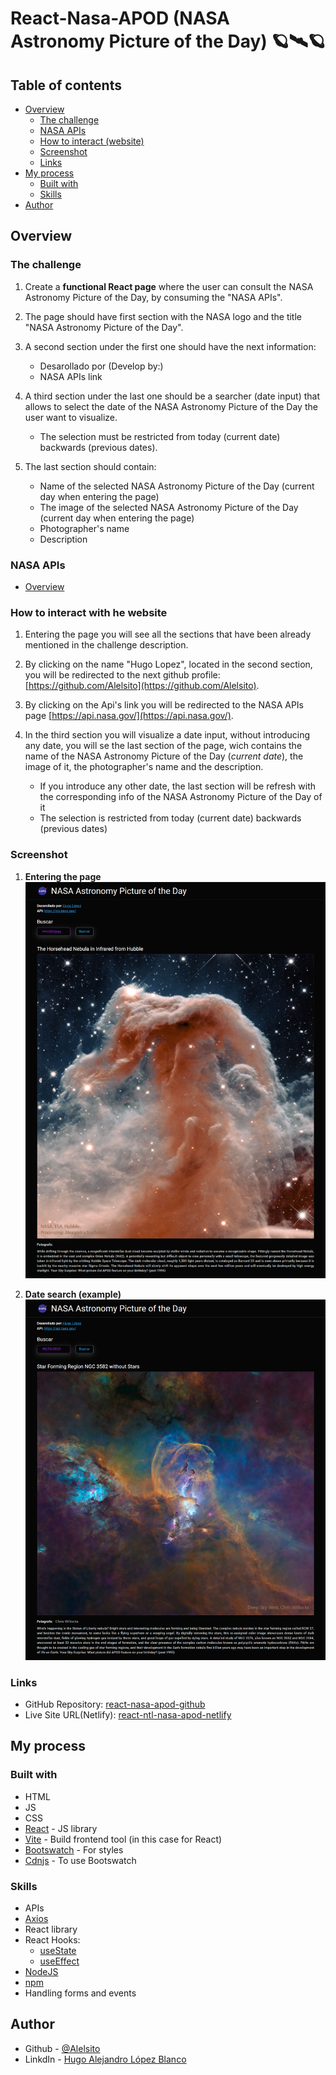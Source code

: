 # React-Nasa-APOD (NASA Astronomy Picture of the Day) 🪐🛰🪐

## Table of contents

- [Overview](#overview)
  - [The challenge](#the-challenge)
  - [NASA APIs](#nasa-apis)
  - [How to interact (website)](#how-to-interact-with-he-website)
  - [Screenshot](#screenshot)
  - [Links](#links)
- [My process](#my-process)
  - [Built with](#built-with)
  - [Skills](#skills)
- [Author](#author)

## Overview

### The challenge

1. Create a **functional React page** where the user can consult the NASA Astronomy Picture of the Day, by consuming the "NASA APIs".

2. The page should have first section with the NASA logo and the title "NASA Astronomy Picture of the Day".

3. A second section under the first one should have the next information:
    - Desarollado por (Develop by:)
    - NASA APIs link

4. A third section under the last one should be a searcher (date input) that allows to select the date of the NASA Astronomy Picture of the Day the user want to visualize.
    - The selection must be restricted from today (current date) backwards (previous dates).

5. The last section should contain:
    - Name of the selected NASA Astronomy Picture of the Day (current day when entering the page)
    - The image of the selected NASA Astronomy Picture of the Day (current day when entering the page)
    - Photographer's name
    - Description

### NASA APIs

- [Overview](https://api.nasa.gov/)

### How to interact with he website

1. Entering the page you will see all the sections that have been already mentioned in the challenge description.

2. By clicking on the name "Hugo Lopez", located in the second section, you will be redirected to the next github profile: [https://github.com/Alelsito](https://github.com/Alelsito).

3. By clicking on the Api's link you will be redirected to the NASA APIs page [https://api.nasa.gov/](https://api.nasa.gov/).

4. In the third section you will visualize a date input, without introducing any date, you will se the last section of the page, wich contains the name of the NASA Astronomy Picture of the Day (*current date*), the image of it, the photographer's name and the description.

    - If you introduce any other date, the last section will be refresh with the corresponding info of the NASA Astronomy Picture of the Day of it
    * The selection is restricted from today (current date) backwards (previous dates)

### Screenshot

1. **Entering the page**
![](./src/assets/screenshots/Entering-the-page.png)

2. **Date search (example)**
![](./src/assets/screenshots/Date-search.png)

### Links

- GitHub Repository: [react-nasa-apod-github](https://github.com/Alelsito/react-nasa-apod)
- Live Site URL(Netlify): [react-ntl-nasa-apod-netlify](https://react-ntl-nasa-apod.netlify.app/)

## My process

### Built with

- HTML
- JS
- CSS
- [React](https://reactjs.org/) - JS library
- [Vite](https://vitejs.dev/) - Build frontend tool (in this case for React)
- [Bootswatch](https://bootswatch.com/) - For styles
- [Cdnjs](https://cdnjs.com/libraries/bootswatch) - To use Bootswatch

### Skills

- APIs
- [Axios](https://axios-http.com/docs/intro)
- React library
- React Hooks:
    - [useState](https://reactjs.org/docs/hooks-state.html)
    - [useEffect](https://reactjs.org/docs/hooks-effect.html)
- [NodeJS](https://nodejs.org/en/)
- [npm](https://www.npmjs.com/)
- Handling forms and events

## Author

- Github - [@Alelsito](https://github.com/Alelsito)
- LinkdIn - [Hugo Alejandro López Blanco](https://www.linkedin.com/in/hugolopezblanco/)
